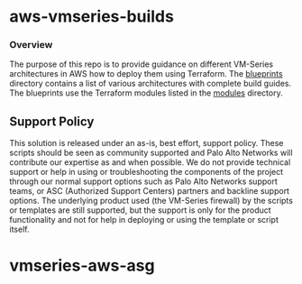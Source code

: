 # aws-vmseries-builds


### Overview
The purpose of this repo is to provide guidance on different VM-Series architectures in AWS how to deploy them using Terraform.  The [blueprints](https://github.com/thresh97/aws-vmseries-builds/tree/main/blueprints) directory contains a list of various architectures with complete build guides.  The blueprints use the Terraform modules listed in the [modules](https://github.com/thresh97/aws-vmseries-builds/tree/main/modules) directory. 


## Support Policy
This solution is released under an as-is, best effort, support policy. These scripts should be seen as community supported and Palo Alto Networks will contribute our expertise as and when possible. We do not provide technical support or help in using or troubleshooting the components of the project through our normal support options such as Palo Alto Networks support teams, or ASC (Authorized Support Centers) partners and backline support options. The underlying product used (the VM-Series firewall) by the scripts or templates are still supported, but the support is only for the product functionality and not for help in deploying or using the template or script itself.


# vmseries-aws-asg
